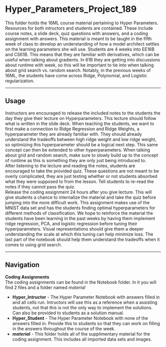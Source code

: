 # Hyper_Parameters_Project_189
This folder holds the 16ML course material pertaining to Hyper Parameters. Resources for both intructors and students are contained. These include course notes, a slide deck, quiz questions with answers, and a coding assignment with answers. This material is meant to be taught in the fifth week of class to develop an understanding of how a model architect settles on the learning parameters she will use. Students are 4 weeks into EE16B and CS61B.  This means that they are familiar with derivatives, which can be useful when talking about gradients.  In 61B they are getting into discussions about runtime with week, so this will be important to tie into when talking about grid search vs. random search. Notably, in the previous weeks of 16ML, the students have come across Ridge, Polynomial, and Logistic regularization.
___
## Usage
Instructors are encouraged to release the included notes to the students the day they give their lecture on Hyperparameters. This lecture should follow what is written in the slide deck. When teaching the students, we want to first make a connection to Ridge Regression and Ridge Weights, a hyperparameter they are already familiar with.  They should already understand the tradeoffs between high ridge weight and low ridge weight, so optimizing this hyperparameter should be a logical next step.  This same concept can then be extended to other hyperparameters.  When talking about grid and random search, make sure to slowly build up to the concept of runtime as this is something they are only just being introduced to.
<br>
After listening to the lecture and reading the notes, students are encouraged to take the provided quiz. These questions are not meant to be overly complicated, they are just testing whether or not students absorbed what they were supposed to from the lesson. Tell students to re-read the notes if they cannot pass the quiz. 
<br>
Release the coding assignment 24 hours after you give lecture. This will give students a chance to internalize the material and take the quiz before jumping into the more difficult work.  This assignment makes use of the MNIST data set and has the students finding optimal hyperparameters for different methods of classification.  We hope to reinforce the material the students have been learning in the past weeks by having them implement ridge regression, PCA, and logistic regression before tuning their hyperparameters.  Visual representations should give them a deeper understanding the scale at which this tuning can help minimize loss.  The last part of the notebook should help them understand the tradeoffs when it comes to using grid search.
___
## Navigation
**Coding Assignments** <br>
The coding assignments can be found in the Notebook folder.  In it you will find 2 files and a folder named _material_
* **Hyper_Intructor** - The Hyper Parameter Notebook with answers filled in and all cells run.  Intructors will use this as a reference when a assisting students, not that this is not the only way to implement the solutions. Can also be provided to students as a solution manual.
* **Hyper_Student** - The Hyper Parameter Notebook with none of the answers filled in.  Provide this to students so that they can work on filling in the answers throughout the course of the week.
* **_material_** - This folder holds all of the supplimentary material for the coding assignment.  This includes all imported data sets and images.
